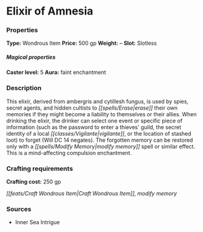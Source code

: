 ﻿---
Title: "Elixir of Amnesia"
Type: "Wondrous Item"
Price: "500 gp"
Weight: "–"
Slot: "Slotless"
Caster level: "5"
Aura: "faint enchantment"
Description: |
  "This elixir, derived from ambergris and cytillesh fungus, is used by spies, secret agents, and hidden cultists to erase their own memories if they might become a liability to themselves or their allies. When drinking the elixir, the drinker can select one event or specific piece of information (such as the password to enter a thieves' guild, the secret identity of a local vigilante, or the location of stashed loot) to forget (Will DC 14 negates). The forgotten memory can be restored only with a _modify memory_ spell or similar effect. This is a mind-affecting compulsion enchantment."
Crafting cost: "250 gp"
Sources: "['Inner Sea Intrigue']"
---

# Elixir of Amnesia

### Properties

**Type:** Wondrous Item **Price:** 500 gp **Weight:** – **Slot:** Slotless

##### Magical properties

**Caster level:** 5 **Aura:** faint enchantment

### Description

This elixir, derived from ambergris and cytillesh fungus, is used by spies, secret agents, and hidden cultists to _[[spells/Erase|erase]]_ their own memories if they might become a liability to themselves or their allies. When drinking the elixir, the drinker can select one event or specific piece of information (such as the password to enter a thieves' guild, the secret identity of a local _[[classes/Vigilante|vigilante]]_, or the location of stashed loot) to forget (Will DC 14 negates). The forgotten memory can be restored only with a _[[spells/Modify Memory|modify memory]]_ spell or similar effect. This is a mind-affecting compulsion enchantment.

### Crafting requirements

**Crafting cost:** 250 gp

_[[feats/Craft Wondrous Item|Craft Wondrous Item]]_, _modify memory_

### Sources

* Inner Sea Intrigue